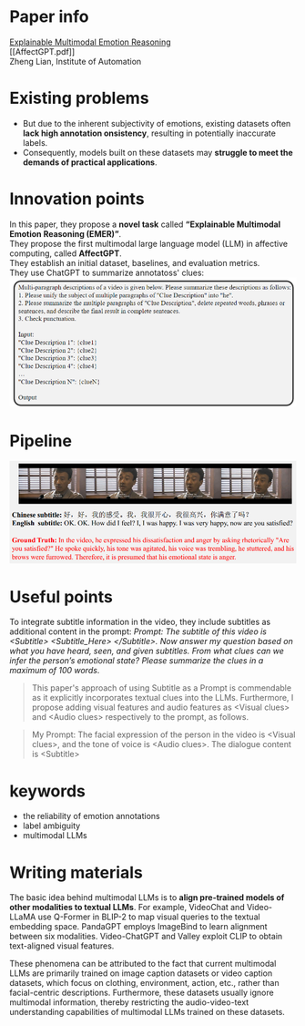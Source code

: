 # Paper info
[Explainable Multimodal Emotion Reasoning](https://arxiv.org/abs/2306.15401)  
[[AffectGPT.pdf]]  
Zheng Lian, Institute of Automation  
# Existing problems
- But due to the inherent subjectivity of emotions, existing datasets often **lack high annotation onsistency**, resulting in potentially inaccurate labels. 
- Consequently, models built on these datasets may **struggle to meet the demands of practical applications**.
  
# Innovation points
 In this paper, they propose a **novel task** called **“Explainable Multimodal Emotion Reasoning (EMER)”**.  
 They propose the first multimodal large language model (LLM) in affective computing, called **AffectGPT**.  
They establish an initial dataset, baselines, and evaluation metrics.  
They use ChatGPT to summarize annotatoss' clues:  
![](imgs/AffcteGPT_clues-prompt.png)

# Pipeline
![](imgs/AffectGPT_visualize.png)

# Useful points
To integrate subtitle information in the video, they include subtitles as additional content in the prompt:
*Prompt: The subtitle of this video is \<Subtitle\> \<Subtitle_Here\> \</Subtitle\>. Now answer my question based on what you have heard, seen, and given subtitles. From what clues can we infer the person’s emotional state? Please summarize the clues in a maximum of 100 words*.  
> This paper's approach of using Subtitle as a Prompt is commendable as it explicitly incorporates textual clues into the LLMs. Furthermore, I propose adding visual features and audio features as \<Visual clues\> and \<Audio clues\> respectively to the prompt, as follows.

> My Prompt: The facial expression of the person in the video is \<Visual clues\>, and the tone of voice is \<Audio clues\>. The dialogue content is \<Subtitle\> 
# keywords
- the reliability of emotion annotations
- label ambiguity
- multimodal LLMs

# Writing materials
The basic idea behind multimodal LLMs is to **align pre-trained models of other modalities to textual LLMs**. For example, VideoChat and Video-LLaMA use Q-Former in BLIP-2 to map visual queries to the textual embedding space. PandaGPT employs ImageBind to learn alignment between six modalities. Video-ChatGPT and Valley exploit CLIP to obtain text-aligned visual features.  

These phenomena can be attributed to the fact that current multimodal LLMs are primarily trained on image caption datasets or video caption datasets, which focus on clothing, environment, action, etc., rather than facial-centric descriptions. Furthermore, these datasets usually ignore multimodal information, thereby restricting the audio-video-text understanding capabilities of multimodal LLMs trained on these datasets.  


